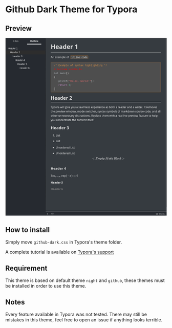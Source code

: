 # Github Dark Theme for Typora

## Preview

![Preview Github Dark Theme](typora.png)

## How to install

Simply move `github-dark.css` in Typora's theme folder.

A complete tutorial is available on [Typora's support](http://support.typora.io/About-Themes/)

## Requirement

This theme is based on default theme `night` and `github`, these themes must be installed in order to use this theme.

## Notes

Every feature available in Typora was not tested. There may still be mistakes in this theme, feel free to open an issue if anything looks terrible.